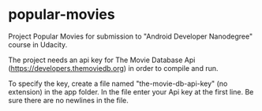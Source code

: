 # popular-movies
Project Popular Movies for submission to "Android Developer Nanodegree" course in Udacity.

The project needs an api key for The Movie Database Api (https://developers.themoviedb.org) in order to compile and run.

To specify the key, create a file named "the-movie-db-api-key" (no extension) in the app folder. In the file enter your Api key at the first line. Be sure there are no newlines in the file.
